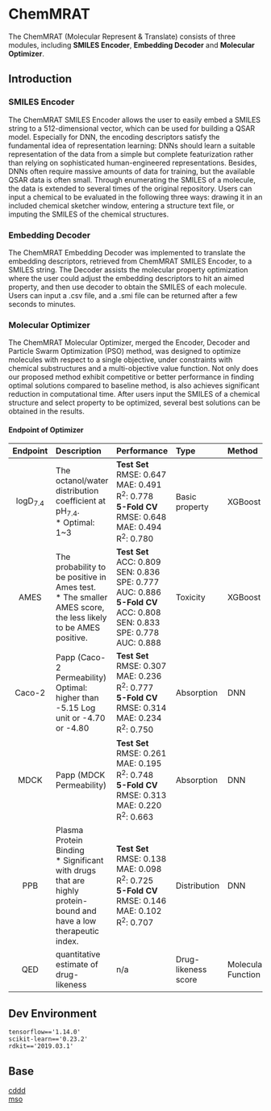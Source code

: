 # ChemMRAT

The ChemMRAT (Molecular Represent & Translate) consists of three modules, including **SMILES Encoder**, **Embedding Decoder** and **Molecular Optimizer**.

## Introduction

### SMILES Encoder

The ChemMRAT SMILES Encoder allows the user to easily embed a SMILES string to a 512-dimensional vector, which can be used for building a QSAR model. Especially for DNN, the encoding descriptors satisfy the fundamental idea of representation learning: DNNs should learn a suitable representation of the data from a simple but complete featurization rather than relying on sophisticated human-engineered representations. Besides, DNNs often require massive amounts of data for training, but the available QSAR data is often small. Through enumerating the SMILES of a molecule, the data is extended to several times of the original repository. Users can input a chemical to be evaluated in the following three ways: drawing it in an included chemical sketcher window, entering a structure text file, or imputing the SMILES of the chemical structures.

### Embedding Decoder

The ChemMRAT Embedding Decoder was implemented to translate the embedding descriptors, retrieved from ChemMRAT SMILES Encoder, to a SMILES string. The Decoder assists the molecular property optimization where the user could adjust the embedding descriptors to hit an aimed property, and then use decoder to obtain the SMILES of each molecule. Users can input a .csv file, and a .smi file can be returned after a few seconds to minutes.

### Molecular Optimizer

The ChemMRAT Molecular Optimizer,  merged the Encoder, Decoder and Particle Swarm Optimization (PSO) method, was designed to optimize molecules with respect to a single objective, under constraints with chemical substructures and a multi-objective value function. Not only does our proposed method exhibit competitive or better performance in finding optimal solutions compared to baseline method, is also achieves significant reduction in computational time. After users input the SMILES of a chemical structure and select property to be optimized, several best solutions can be obtained in the results.

#### Endpoint of Optimizer

| Endpoint | Description | Performance | Type | Method | Dataset |
| :------: | :--- | :--- | :--- | :--- | ---- |
| logD<sub>7.4</sub>  | The octanol/water distribution coefficient at pH<sub>7.4</sub>.<br>* Optimal: 1~3 | **Test Set**<br>RMSE: 0.647<br>MAE: 0.491<br>R<sup>2</sup>: 0.778<br>**5-Fold CV**<br>RMSE: 0.648<br>MAE: 0.494<br>R<sup>2</sup>: 0.780 | Basic  property | XGBoost |      |
| AMES   | The probability to be positive in Ames test. <br>* The smaller AMES score, the less likely to be AMES positive. | **Test Set**<br>ACC: 0.809<br>SEN: 0.836<br>SPE: 0.777<br>AUC: 0.886<br>**5-Fold CV**<br>ACC: 0.808<br>SEN: 0.833<br>SPE: 0.778<br>AUC: 0.888 | Toxicity | XGBoost |      |
| Caco-2 | Papp (Caco-2 Permeability)<br> Optimal: higher than -5.15 Log unit or -4.70 or -4.80 | **Test Set**<br>RMSE: 0.307<br>MAE: 0.236<br>R<sup>2</sup>: 0.777<br>**5-Fold CV**<br>RMSE: 0.314<br>MAE: 0.234<br>R<sup>2</sup>: 0.750 | Absorption | DNN |      |
| MDCK | Papp (MDCK Permeability)<br> | **Test Set**<br>RMSE: 0.261<br>MAE: 0.195<br>R<sup>2</sup>: 0.748<br>**5-Fold CV**<br>RMSE: 0.313<br>MAE: 0.220<br>R<sup>2</sup>: 0.663 | Absorption | DNN | |
| PPB | Plasma Protein Binding<br>* Significant with drugs that are highly protein-bound and have a low therapeutic index. | **Test Set**<br>RMSE: 0.138<br>MAE: 0.098<br>R<sup>2</sup>: 0.725<br>**5-Fold CV**<br>RMSE: 0.146<br>MAE: 0.102<br>R<sup>2</sup>: 0.707 | Distribution | DNN | |
| QED | quantitative estimate of drug-likeness | n/a | Drug-likeness score | Molecular Function | |


## Dev Environment

```&#39;
tensorflow=='1.14.0'
scikit-learn=='0.23.2'
rdkit=='2019.03.1'
```

## Base

[cddd](https://github.com/jrwnter/cddd)<br>[mso](https://github.com/jrwnter/mso)

